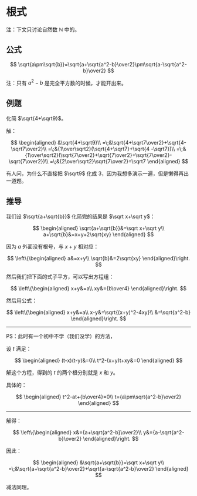 # 根式

注：下文只讨论自然数 $\mathbb N$ 中的。

## 公式

$$
\sqrt{a\pm\sqrt{b}}=\sqrt{a+\sqrt{a^2-b}\over2}\pm\sqrt{a-\sqrt{a^2-b}\over2}
$$

注：只有 $a^2-b$ 是完全平方数的时候，才能开出来。

## 例题

化简 $\sqrt{4+\sqrt9}$。

解：

$$
\begin{aligned}
&\sqrt{4+\sqrt9}\\
=\;&\sqrt{4+\sqrt7\over2}+\sqrt{4-\sqrt7\over2}\\
=\;&{1\over\sqrt2}(\sqrt{4+\sqrt7}+\sqrt{4
-\sqrt7})\\
=\;&{1\over\sqrt2}(\sqrt{7\over2}+\sqrt{7\over2}+\sqrt{7\over2}-\sqrt{7\over2})\\
=\;&{2\over\sqrt2}\sqrt{7\over2}=\sqrt7
\end{aligned}
$$

有人问，为什么不直接把 $\sqrt9$ 化成 $3$，因为我想多演示一遍，但是懒得再出一道题。

## 推导

我们设 $\sqrt{a+\sqrt{b}}$ 化简完的结果是 $\sqrt x+\sqrt y$：

$$
\begin{aligned}
\sqrt{a+\sqrt{b}}&=\sqrt x+\sqrt y\\
a+\sqrt{b}&=x+y+2\sqrt{xy}
\end{aligned}
$$

因为 $a$ 外面没有根号，与 $x+y$ 相对应：

$$
\left\{\begin{aligned}
a&=x+y\\
\sqrt{b}&=2\sqrt{xy}
\end{aligned}\right.
$$

然后我们把下面的式子平方，可以写出方程组：

$$
\left\{\begin{aligned}
x+y&=a\\
xy&={b\over4}
\end{aligned}\right.
$$

然后用公式：

$$
\left\{\begin{aligned}
x+y&=a\\
x-y&=\sqrt{(x+y)^2-4xy}\\
&=\sqrt{a^2-b}
\end{aligned}\right.
$$

---

PS：此时有一个初中不学（我们没学）的方法，

设 $t$ 满足：

$$
\begin{aligned}
(t-x)(t-y)&=0\\
t^2-(x+y)t+xy&=0
\end{aligned}
$$

解这个方程，得到的 $t$ 的两个根分别就是 $x$ 和 $y$。

具体的：

$$
\begin{aligned}
t^2-at+{b\over4}=0\\
t={a\pm\sqrt{a^2-b}\over2}
\end{aligned}
$$

---

解得：

$$
\left\{\begin{aligned}
x&={a+\sqrt{a^2-b}\over2}\\
y&={a-\sqrt{a^2-b}\over2}
\end{aligned}\right.
$$

因此：

$$
\begin{aligned}
&\sqrt{a+\sqrt{b}}=\sqrt x+\sqrt y\\
=\;&\sqrt{a+\sqrt{a^2-b}\over2}+\sqrt{a-\sqrt{a^2-b}\over2}
\end{aligned}
$$

减法同理。